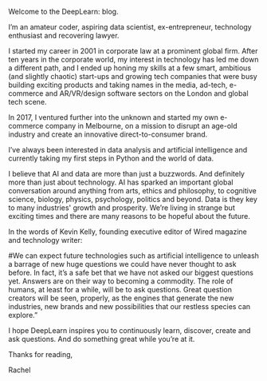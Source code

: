 Welcome to the DeepLearn: blog.

I’m an amateur coder, aspiring data scientist, ex-entrepreneur, technology enthusiast and recovering lawyer.

I started my career in 2001 in corporate law at a prominent global firm. After ten years in the corporate world, my interest in technology has led me down a different path, and I ended up honing my skills at a few smart, ambitious (and slightly chaotic) start-ups and growing tech companies that were busy building exciting products and taking names in the media, ad-tech, e-commerce and AR/VR/design software sectors on the London and global tech scene.

In 2017, I ventured further into the unknown and started my own e-commerce company in Melbourne, on a mission to disrupt an age-old industry and create an innovative direct-to-consumer brand. 

I’ve always been interested in data analysis and artificial intelligence and currently taking my first steps in Python and the world of data.

I believe that AI and data are more than just a buzzwords. And definitely more than just about technology. AI has sparked an important global conversation around anything from arts, ethics and philosophy, to cognitive science, biology, physics, psychology, politics and beyond. Data is they key to many industries' growth and prosperity. We’re living in strange but exciting times and there are many reasons to be hopeful about the future.

In the words of Kevin Kelly, founding executive editor of Wired magazine and technology writer:

#We can expect future technologies such as artificial intelligence to unleash a barrage of new huge questions we could have never thought to ask before. In fact, it’s a safe bet that we have not asked our biggest questions yet. Answers are on their way to becoming a commodity. The role of humans, at least for a while, will be to ask questions. Great question creators will be seen, properly, as the engines that generate the new industries, new brands and new possibilities that our restless species can explore.”

I hope DeepLearn inspires you to continuously learn, discover, create and ask questions. And do something great while you’re at it.

Thanks for reading,

Rachel
